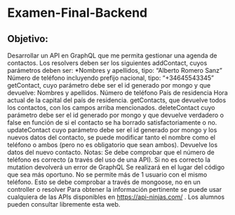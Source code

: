 # Examen-Final-Backend


## Objetivo:
Desarrollar un API en GraphQL que me permita gestionar una agenda de contactos.
Los resolvers deben ser los siguientes
addContact, cuyos parámetros deben ser:
*Nombres y apellidos, tipo: “Alberto Romero Sanz”
Número de teléfono incluyendo prefijo nacional, tipo: “+34645543345”
getContact, cuyo parámetro debe ser el id generado por mongo y que devuelve:
Nombres y apellidos.
Número de teléfono
País de residencia
Hora actual de la capital del país de residencia.
getContacts, que devuelve todos los contactos, con los campos arriba mencionados.
deleteContact cuyo parámetro debe ser el id generado por mongo y que devuelve verdadero o false en función de si el contacto se ha borrado satisfactoriamente o no.
updateContact cuyo parámetro debe ser el id generado por mongo y los nuevos datos del contacto, se puede modificar tanto el nombre como el teléfono o ambos (pero no es obligatorio que sean ambos). Devuelve los datos del nuevo contacto.
Notas:
Se debe comprobar que el número de teléfono es correcto (a través del uso de una API). Si no es correcto la mutation devolverá un error de GraphQL Se realizará en el lugar del código que sea más oportuno.
No se permite más de 1 usuario con el mismo teléfono. Esto se debe comprobar a través de mongoose, no en un controller o resolver
Para obtener la información pertinente se puede usar cualquiera de las APIs disponibles en https://api-ninjas.com/ . Los alumnos pueden consultar libremente esta web.